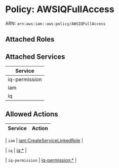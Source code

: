 # Policy: AWSIQFullAccess

ARN: `arn:aws:iam::aws:policy/AWSIQFullAccess`

## Attached Roles

## Attached Services

| Service |
|---------|
| iq-permission |
| iam |
| iq |

## Allowed Actions

| Service | Action |
|:-------:|--------|

| `iam` | [iam:CreateServiceLinkedRole](../actions.md#iam:createservicelinkedrole) |

| `iq` | [iq:*](../actions.md#iq:all) |

| `iq-permission` | [iq-permission:*](../actions.md#iq-permission:all) |
